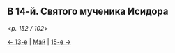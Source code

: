 
## В 14-й. Святого мученика Исидора 

<*p. 152 / 102*>

[← 13-е](05_13_MES.ru.md) | [Май](README.md#14-й) | [15-е →](05_15_MES.ru.md)
